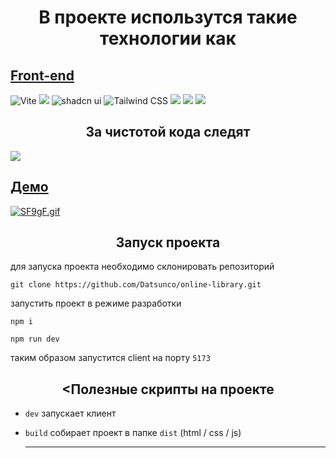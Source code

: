 <h1 align="center">В проекте использутся такие технологии как</h1>

## [Front-end](https://github.com/Datsunco/online-library)
  
![Vite](https://img.shields.io/badge/vite-%23646CFF.svg?style=for-the-badge&logo=vite&logoColor=white)
![](https://img.shields.io/badge/TypeScript-007ACC?style=for-the-badge&logo=typescript&logoColor=white)
![shadcn ui](https://img.shields.io/badge/shadcn_ui-black?style=for-the-badge&logo=shadcnui&logoColor=white)
![Tailwind CSS](https://img.shields.io/badge/Tailwind-blue?style=for-the-badge&logo=tailwindcss&logoColor=white)
![](https://img.shields.io/badge/React-20232A?style=for-the-badge&logo=react&logoColor=61DAFB)
![](https://img.shields.io/badge/Redux-593D88?style=for-the-badge&logo=redux&logoColor=white)
![](https://img.shields.io/badge/React_Router-CA4245?style=for-the-badge&logo=react-router&logoColor=white)

<h2 align="center">За чистотой кода следят</h2>

![](https://img.shields.io/badge/eslint-3A33D1?style=for-the-badge&logo=eslint&logoColor=white)

## [Демо](https://github.com/Datsunco/online-library)

[![SF9gF.gif](https://s9.gifyu.com/images/SF9gF.gif)](https://gifyu.com/image/SF9gF)

<h2 align="center">Запуск проекта</h2>

для запуска проекта необходимо склонировать репозиторий

```
git clone https://github.com/Datsunco/online-library.git
```

запустить проект в режиме разработки

```node
npm i

npm run dev
```

таким образом запустится client на порту `5173`


<h2 align="center"><Полезные скрипты на проекте</h2>

- `dev` запускает клиент
- `build` собирает проект в папке `dist` (html / css / js)

  ___

